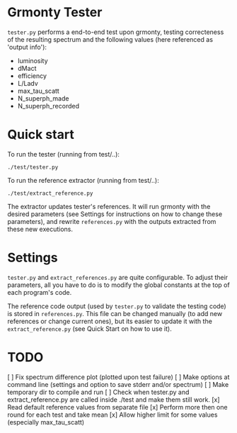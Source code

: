 # Grmonty Tester

`tester.py` performs a end-to-end test upon grmonty, testing correcteness of the resulting spectrum and the following values (here referenced as 'output info'):
- luminosity
- dMact
- efficiency
- L/Ladv
- max_tau_scatt
- N_superph_made
- N_superph_recorded

# Quick start
To run the tester (running from test/..):

    ./test/tester.py

To run the reference extractor (running from test/..):

    ./test/extract_reference.py

The extractor updates tester's references. It will run grmonty with the desired parameters (see Settings for instructions on how to change these parameters), and rewrite `references.py` with the outputs extracted from these new executions.

# Settings
`tester.py` and `extract_references.py` are quite configurable.  To adjust their parameters, all you have to do is to modify the global constants at the top of each program's code.

The reference code output (used by `tester.py` to validate the testing code) is stored in `references.py`. This file can be changed manually (to add new references or change current ones), but its easier to update it with the `extract_reference.py` (see Quick Start on how to use it).

# TODO

[ ] Fix spectrum difference plot (plotted upon test failure)
[ ] Make options at command line (settings and option to save stderr and/or spectrum)
[ ] Make temporary dir to compile and run
[ ] Check when tester.py and extract_reference.py are called inside ./test and make them still work.
[x] Read default reference values from separate file
[x] Perform more then one round for each test and take mean
[x] Allow higher limit for some values (especially max_tau_scatt)
